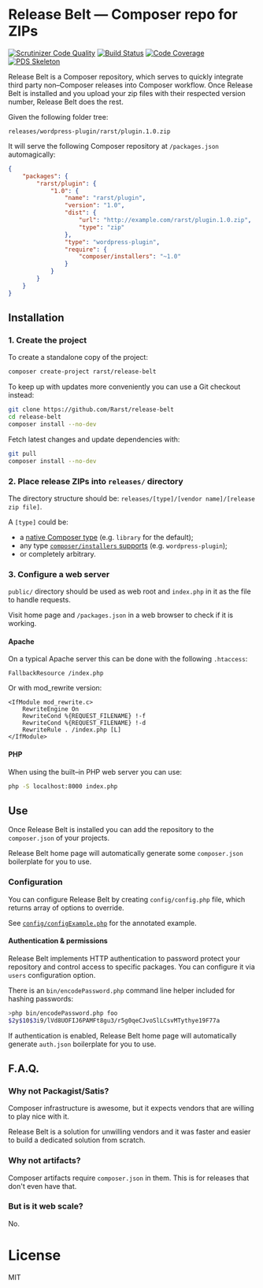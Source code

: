 # Release Belt — Composer repo for ZIPs
[![Scrutinizer Code Quality](https://scrutinizer-ci.com/g/Rarst/release-belt/badges/quality-score.png?b=master)](https://scrutinizer-ci.com/g/Rarst/release-belt/?branch=master)
[![Build Status](https://scrutinizer-ci.com/g/Rarst/release-belt/badges/build.png?b=master)](https://scrutinizer-ci.com/g/Rarst/release-belt/build-status/master)
[![Code Coverage](https://scrutinizer-ci.com/g/Rarst/release-belt/badges/coverage.png?b=master)](https://scrutinizer-ci.com/g/Rarst/release-belt/?branch=master)
[![PDS Skeleton](https://img.shields.io/badge/pds-skeleton-blue.svg?style=flat-square)](https://github.com/php-pds/skeleton)

Release Belt is a Composer repository, which serves to quickly integrate third party non–Composer releases into Composer workflow. Once Release Belt is installed and you upload your zip files with their respected version number, Release Belt does the rest.

Given the following folder tree:

```
releases/wordpress-plugin/rarst/plugin.1.0.zip
```

It will serve the following Composer repository at `/packages.json` automagically:

```json
{
    "packages": {
        "rarst/plugin": {
            "1.0": {
                "name": "rarst/plugin",
                "version": "1.0",
                "dist": {
                    "url": "http://example.com/rarst/plugin.1.0.zip",
                    "type": "zip"
                },
                "type": "wordpress-plugin",
                "require": {
                    "composer/installers": "~1.0"
                }
            }
        }
    }
}
```

## Installation

### 1. Create the project

To create a standalone copy of the project:

```bash
composer create-project rarst/release-belt
```

To keep up with updates more conveniently you can use a Git checkout instead:

```bash
git clone https://github.com/Rarst/release-belt
cd release-belt
composer install --no-dev
```

Fetch latest changes and update dependencies with:

```bash
git pull
composer install --no-dev
```

### 2. Place release ZIPs into `releases/` directory

The directory structure should be: `releases/[type]/[vendor name]/[release zip file]`.

A `[type]` could be:
- a [native Composer type](https://getcomposer.org/doc/04-schema.md#type) (e.g. `library` for the default);
- any type [`composer/installers` supports](https://github.com/composer/installers) (e.g. `wordpress-plugin`);
- or completely arbitrary.

### 3. Configure a web server

`public/` directory should be used as web root and `index.php` in it as the file to handle requests.

Visit home page and `/packages.json` in a web browser to check if it is working.

#### Apache

On a typical Apache server this can be done with the following `.htaccess`:

```apacheconfig
FallbackResource /index.php
```

Or with mod_rewrite version:

```apacheconfig
<IfModule mod_rewrite.c>
    RewriteEngine On
    RewriteCond %{REQUEST_FILENAME} !-f
    RewriteCond %{REQUEST_FILENAME} !-d
    RewriteRule . /index.php [L]
</IfModule>
```


#### PHP

When using the built–in PHP web server you can use:

```bash
php -S localhost:8000 index.php
```

## Use

Once Release Belt is installed you can add the repository to the `composer.json` of your projects.

Release Belt home page will automatically generate some `composer.json` boilerplate for you to use.

### Configuration

You can configure Release Belt by creating `config/config.php` file, which returns array of options to override.

See [`config/configExample.php`](config/configExample.php) for the annotated example.

#### Authentication & permissions

Release Belt implements HTTP authentication to password protect your repository and control access to specific packages. You can configure it via `users` configuration option.

There is an `bin/encodePassword.php` command line helper included for hashing passwords:

```bash
>php bin/encodePassword.php foo
$2y$10$3i9/lVd8UOFIJ6PAMFt8gu3/r5g0qeCJvoSlLCsvMTythye19F77a
```

If authentication is enabled, Release Belt home page will automatically generate `auth.json` boilerplate for you to use.

## F.A.Q.

### Why not Packagist/Satis?

Composer infrastructure is awesome, but it expects vendors that are willing to play nice with it.

Release Belt is a solution for unwilling vendors and it was faster and easier to build a dedicated solution from scratch. 

### Why not artifacts?

Composer artifacts require `composer.json` in them. This is for releases that don't even have that.

### But is it web scale?

No.


# License

MIT
